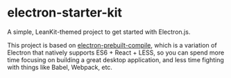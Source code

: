 # electron-starter-kit
A simple, LeanKit-themed project to get started with Electron.js. 

This project is based on [electron-prebuilt-compile](https://github.com/paulcbetts/electron-prebuilt-compile), which is a variation of Electron that natively supports ES6 + React + LESS, so you can spend more time focusing on building a great desktop application, and less time fighting with things like Babel, Webpack, etc.
